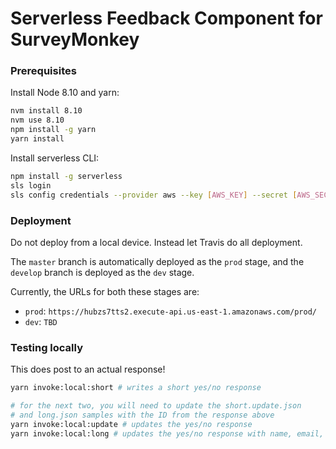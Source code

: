 # Serverless Feedback Component for SurveyMonkey

### Prerequisites

Install Node 8.10 and yarn:

```sh
nvm install 8.10
nvm use 8.10
npm install -g yarn
yarn install
```

Install serverless CLI:

```sh
npm install -g serverless
sls login
sls config credentials --provider aws --key [AWS_KEY] --secret [AWS_SECRET] -o
```

### Deployment

Do not deploy from a local device. Instead let Travis do all deployment.

The `master` branch is automatically deployed as the `prod` stage, and the
`develop` branch is deployed as the `dev` stage.

Currently, the URLs for both these stages are:

* `prod`: `https://hubzs7tts2.execute-api.us-east-1.amazonaws.com/prod/`
* `dev`: `TBD`

### Testing locally

This does post to an actual response!

```sh
yarn invoke:local:short # writes a short yes/no response

# for the next two, you will need to update the short.update.json
# and long.json samples with the ID from the response above
yarn invoke:local:update # updates the yes/no response
yarn invoke:local:long # updates the yes/no response with name, email, and note
```
